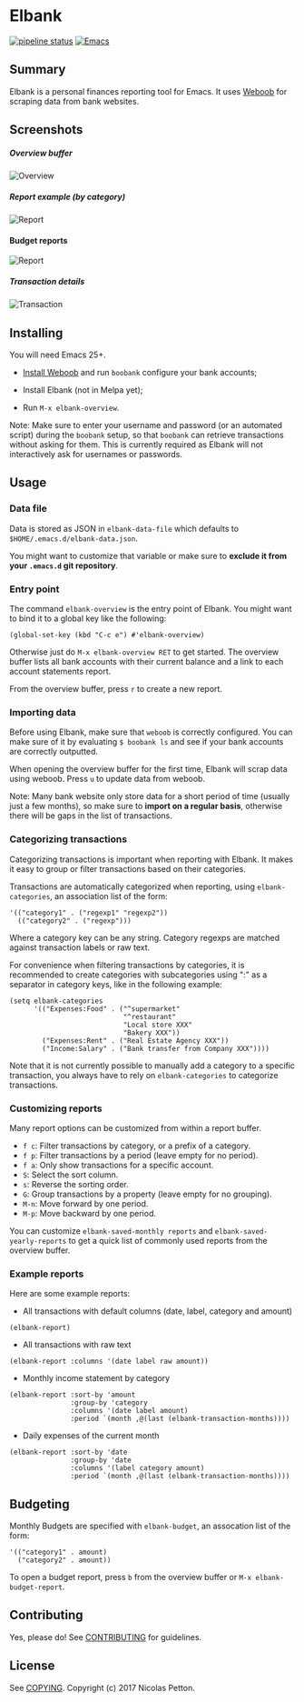 # Elbank 
[![pipeline status](https://gitlab.petton.fr/nico/elbank/badges/master/pipeline.svg)](https://gitlab.petton.fr/nico/elbank/commits/master) 
[![Emacs](https://img.shields.io/badge/Emacs-25-8e44bd.svg)](https://www.gnu.org/software/emacs/)

## Summary

Elbank is a personal finances reporting tool for Emacs.  It uses
[Weboob](https://weboob.org) for scraping data from bank websites.

## Screenshots

##### Overview buffer

![Overview](screenshots/overview.png)

##### Report example (by category)

![Report](screenshots/report-example.png)

#### Budget reports

![Report](screenshots/budget-report.png)

##### Transaction details

![Transaction](screenshots/transaction-details.png)

## Installing

You will need Emacs 25+.

- [Install Weboob](http://weboob.org/install) and run `boobank` configure your
  bank accounts;
  
- Install Elbank (not in Melpa yet);

- Run `M-x elbank-overview`.

Note: Make sure to enter your username and password (or an automated script)
during the `boobank` setup, so that `boobank` can retrieve transactions without
asking for them.  This is currently required as Elbank will not interactively
ask for usernames or passwords.

## Usage

### Data file

Data is stored as JSON in `elbank-data-file` which defaults to
`$HOME/.emacs.d/elbank-data.json`. 

You might want to customize that variable or make sure to **exclude it from your
`.emacs.d` git repository**.

### Entry point

The command `elbank-overview` is the entry point of Elbank.  You might want to
bind it to a global key like the following:

```emacs-lisp
(global-set-key (kbd "C-c e") #'elbank-overview)
```

Otherwise just do `M-x elbank-overview RET` to get started.  The overview buffer
lists all bank accounts with their current balance and a link to each account
statements report.

From the overview buffer, press `r` to create a new report.

### Importing data

Before using Elbank, make sure that `weboob` is correctly configured.  You can
make sure of it by evaluating `$ boobank ls` and see if your bank accounts are
correctly outputted.

When opening the overview buffer for the first time, Elbank will scrap data
using weboob.  Press `u` to update data from weboob.

Note: Many bank website only store data for a short period of time (usually just
a few months), so make sure to **import on a regular basis**, otherwise there
will be gaps in the list of transactions.

### Categorizing transactions

Categorizing transactions is important when reporting with Elbank.  It makes it
easy to group or filter transactions based on their categories.

Transactions are automatically categorized when reporting, using
`elbank-categories`, an association list of the form:

```emacs-lisp
'(("category1" . ("regexp1" "regexp2"))
  (("category2" . ("regexp")))
```

Where a category key can be any string.  Category regexps are matched against
transaction labels or raw text.

For convenience when filtering transactions by categories, it is recommended to
create categories with subcategories using ":" as a separator in category keys,
like in the following example:

```emacs-lisp
(setq elbank-categories
      '(("Expenses:Food" . ("^supermarket" 
                            "^restaurant" 
                            "Local store XXX" 
                            "Bakery XXX"))
        ("Expenses:Rent" . ("Real Estate Agency XXX"))
        ("Income:Salary" . ("Bank transfer from Company XXX"))))
```

Note that it is not currently possible to manually add a category to a specific
transaction, you always have to rely on `elbank-categories` to categorize
transactions.

### Customizing reports

Many report options can be customized from within a report buffer.

- `f c`: Filter transactions by category, or a prefix of a category.
- `f p`: Filter transactions by a period (leave empty for no period).
- `f a`: Only show transactions for a specific account.
- `S`: Select the sort column.
- `s`: Reverse the sorting order.
- `G`: Group transactions by a property (leave empty for no grouping).
- `M-n`: Move forward by one period.
- `M-p`: Move backward by one period.

You can customize `elbank-saved-monthly reports` and
`elbank-saved-yearly-reports` to get a quick list of commonly used reports from
the overview buffer.

### Example reports

Here are some example reports:

- All transactions with default columns (date, label, category and amount)
```elisp
(elbank-report)
```

- All transactions with raw text
```elisp
(elbank-report :columns '(date label raw amount))
```
- Monthly income statement by category
```elisp
(elbank-report :sort-by 'amount
               :group-by 'category
               :columns '(date label amount)
               :period `(month ,@(last (elbank-transaction-months))))
```
- Daily expenses of the current month
```elisp
(elbank-report :sort-by 'date
               :group-by 'date
               :columns '(label category amount)
               :period `(month ,@(last (elbank-transaction-months))))
```

## Budgeting

Monthly Budgets are specified with `elbank-budget`, an assocation list of the form:

```elisp
'(("category1" . amount)
  ("category2" . amount))
```

To open a budget report, press `b` from the overview buffer or `M-x elbank-budget-report`.

## Contributing

Yes, please do! See [CONTRIBUTING][] for guidelines.

## License

See [COPYING][]. Copyright (c) 2017 Nicolas Petton.


[CONTRIBUTING]: ./CONTRIBUTING.md
[COPYING]: ./COPYING
